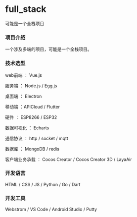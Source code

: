 # full_stack
可能是一个全栈项目


### 项目介绍

一个涉及多端的项目，可能是一个全栈项目。


### 技术选型

web前端 ： Vue.js

服务端 ： Node.js / Egg.js

桌面端 ： Electron

移动端 ：APICloud / Flutter

硬件 ： ESP8266 / ESP32

数据可视化 ： Echarts

通信协议 ： http / socket / mqtt

数据库 ： MongoDB / redis 

客户端业务承载 ： Cocos Creator / Cocos Creator 3D / LayaAir

### 开发语言

HTML / CSS / JS / Python / Go / Dart

### 开发工具

Webstrom / VS Code / Android Studio / Putty